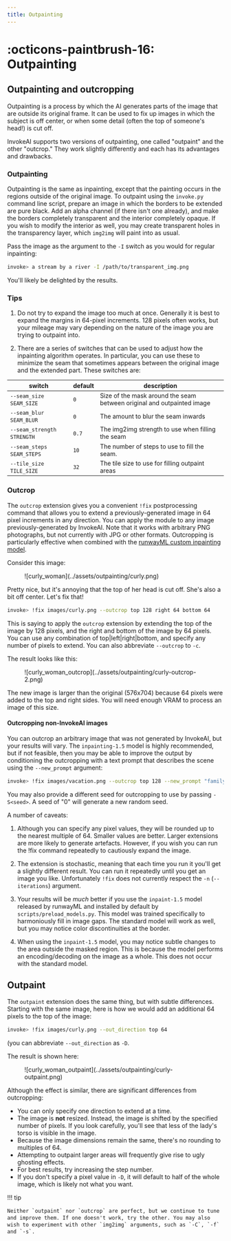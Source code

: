```yaml
---
title: Outpainting
---
```


# :octicons-paintbrush-16: Outpainting

## Outpainting and outcropping

Outpainting is a process by which the AI generates parts of the image that are
outside its original frame. It can be used to fix up images in which the subject
is off center, or when some detail (often the top of someone's head!) is cut
off.

InvokeAI supports two versions of outpainting, one called "outpaint" and the
other "outcrop." They work slightly differently and each has its advantages and
drawbacks.

### Outpainting

Outpainting is the same as inpainting, except that the painting occurs in the
regions outside of the original image. To outpaint using the `invoke.py` command
line script, prepare an image in which the borders to be extended are pure
black. Add an alpha channel (if there isn't one already), and make the borders
completely transparent and the interior completely opaque. If you wish to modify
the interior as well, you may create transparent holes in the transparency
layer, which `img2img` will paint into as usual.

Pass the image as the argument to the `-I` switch as you would for regular
inpainting:

```bash
invoke> a stream by a river -I /path/to/transparent_img.png
```

You'll likely be delighted by the results.

### Tips

1. Do not try to expand the image too much at once. Generally it is best to
   expand the margins in 64-pixel increments. 128 pixels often works, but your
   mileage may vary depending on the nature of the image you are trying to
   outpaint into.

2. There are a series of switches that can be used to adjust how the inpainting
   algorithm operates. In particular, you can use these to minimize the seam
   that sometimes appears between the original image and the extended part.
   These switches are:

| switch                     | default | description                                                            |
| -------------------------- | ------- | ---------------------------------------------------------------------- |
| `--seam_size SEAM_SIZE `   | `0`     | Size of the mask around the seam between original and outpainted image |
| `--seam_blur SEAM_BLUR`    | `0`     | The amount to blur the seam inwards                                    |
| `--seam_strength STRENGTH` | `0.7`   | The img2img strength to use when filling the seam                      |
| `--seam_steps SEAM_STEPS`  | `10`    | The number of steps to use to fill the seam.                           |
| `--tile_size TILE_SIZE`    | `32`    | The tile size to use for filling outpaint areas                        |

### Outcrop

The `outcrop` extension gives you a convenient `!fix` postprocessing command
that allows you to extend a previously-generated image in 64 pixel increments in
any direction. You can apply the module to any image previously-generated by
InvokeAI. Note that it works with arbitrary PNG photographs, but not currently
with JPG or other formats. Outcropping is particularly effective when combined
with the
[runwayML custom inpainting model](INPAINTING.md#using-the-runwayml-inpainting-model).

Consider this image:

<figure markdown>
![curly_woman](../assets/outpainting/curly.png)
</figure>

Pretty nice, but it's annoying that the top of her head is cut off. She's also a
bit off center. Let's fix that!

```bash
invoke> !fix images/curly.png --outcrop top 128 right 64 bottom 64
```

This is saying to apply the `outcrop` extension by extending the top of the
image by 128 pixels, and the right and bottom of the image by 64 pixels. You can
use any combination of top|left|right|bottom, and specify any number of pixels
to extend. You can also abbreviate `--outcrop` to `-c`.

The result looks like this:

<figure markdown>
![curly_woman_outcrop](../assets/outpainting/curly-outcrop-2.png)
</figure>

The new image is larger than the original (576x704) because 64 pixels were added
to the top and right sides. You will need enough VRAM to process an image of
this size.

#### Outcropping non-InvokeAI images

You can outcrop an arbitrary image that was not generated by InvokeAI,
but your results will vary. The `inpainting-1.5` model is highly
recommended, but if not feasible, then you may be able to improve the
output by conditioning the outcropping with a text prompt that
describes the scene using the `--new_prompt` argument:

```bash
invoke> !fix images/vacation.png --outcrop top 128 --new_prompt "family vacation"
```

You may also provide a different seed for outcropping to use by passing
`-S<seed>`. A seed of "0" will generate a new random seed.

A number of caveats:

1. Although you can specify any pixel values, they will be rounded up to the
   nearest multiple of 64. Smaller values are better. Larger extensions are more
   likely to generate artefacts. However, if you wish you can run the !fix
   command repeatedly to cautiously expand the image.

2. The extension is stochastic, meaning that each time you run it you'll get a
   slightly different result. You can run it repeatedly until you get an image
   you like. Unfortunately `!fix` does not currently respect the `-n`
   (`--iterations`) argument.

3. Your results will be _much_ better if you use the `inpaint-1.5` model
   released by runwayML and installed by default by `scripts/preload_models.py`.
   This model was trained specifically to harmoniously fill in image gaps. The
   standard model will work as well, but you may notice color discontinuities at
   the border.

4. When using the `inpaint-1.5` model, you may notice subtle changes to the area
   outside the masked region. This is because the model performs an
   encoding/decoding on the image as a whole. This does not occur with the
   standard model.

## Outpaint

The `outpaint` extension does the same thing, but with subtle differences.
Starting with the same image, here is how we would add an additional 64 pixels
to the top of the image:

```bash
invoke> !fix images/curly.png --out_direction top 64
```

(you can abbreviate `--out_direction` as `-D`.

The result is shown here:

<figure markdown>
![curly_woman_outpaint](../assets/outpainting/curly-outpaint.png)
</figure>

Although the effect is similar, there are significant differences from
outcropping:

- You can only specify one direction to extend at a time.
- The image is **not** resized. Instead, the image is shifted by the specified
  number of pixels. If you look carefully, you'll see that less of the lady's
  torso is visible in the image.
- Because the image dimensions remain the same, there's no rounding to multiples
  of 64.
- Attempting to outpaint larger areas will frequently give rise to ugly ghosting
  effects.
- For best results, try increasing the step number.
- If you don't specify a pixel value in `-D`, it will default to half of the
  whole image, which is likely not what you want.

!!! tip

    Neither `outpaint` nor `outcrop` are perfect, but we continue to tune
    and improve them. If one doesn't work, try the other. You may also
    wish to experiment with other `img2img` arguments, such as `-C`, `-f`
    and `-s`.
